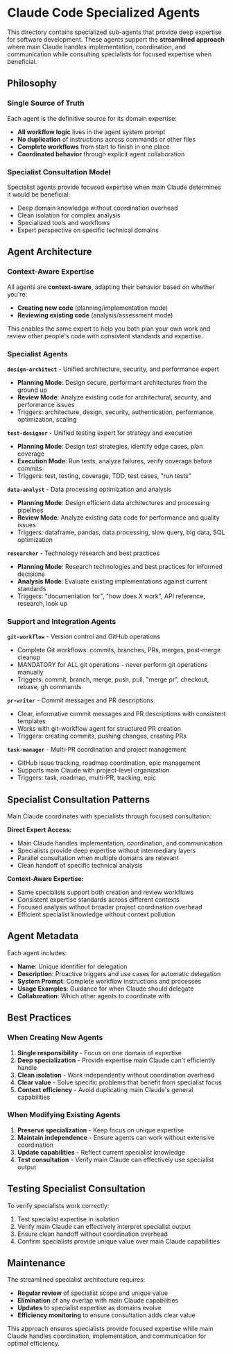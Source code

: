 # Claude Code Specialized Agents

This directory contains specialized sub-agents that provide deep expertise for software development. These agents support the **streamlined approach** where main Claude handles implementation, coordination, and communication while consulting specialists for focused expertise when beneficial.

## Philosophy

### Single Source of Truth

Each agent is the definitive source for its domain expertise:
- **All workflow logic** lives in the agent system prompt
- **No duplication** of instructions across commands or other files  
- **Complete workflows** from start to finish in one place
- **Coordinated behavior** through explicit agent collaboration

### Specialist Consultation Model

Specialist agents provide focused expertise when main Claude determines it would be beneficial:
- Deep domain knowledge without coordination overhead
- Clean isolation for complex analysis
- Specialized tools and workflows
- Expert perspective on specific technical domains

## Agent Architecture

### Context-Aware Expertise

All agents are **context-aware**, adapting their behavior based on whether you're:
- **Creating new code** (planning/implementation mode)
- **Reviewing existing code** (analysis/assessment mode)

This enables the same expert to help you both plan your own work and review other people's code with consistent standards and expertise.

### Specialist Agents

**`design-architect`** - Unified architecture, security, and performance expert
- **Planning Mode**: Design secure, performant architectures from the ground up
- **Review Mode**: Analyze existing code for architectural, security, and performance issues
- Triggers: architecture, design, security, authentication, performance, optimization, scaling

**`test-designer`** - Unified testing expert for strategy and execution
- **Planning Mode**: Design test strategies, identify edge cases, plan coverage
- **Execution Mode**: Run tests, analyze failures, verify coverage before commits
- Triggers: test, testing, coverage, TDD, test cases, "run tests"

**`data-analyst`** - Data processing optimization and analysis
- **Planning Mode**: Design efficient data architectures and processing pipelines
- **Review Mode**: Analyze existing data code for performance and quality issues
- Triggers: dataframe, pandas, data processing, slow query, big data, SQL optimization

**`researcher`** - Technology research and best practices
- **Planning Mode**: Research technologies and best practices for informed decisions
- **Analysis Mode**: Evaluate existing implementations against current standards
- Triggers: "documentation for", "how does X work", API reference, research, look up

### Support and Integration Agents

**`git-workflow`** - Version control and GitHub operations
- Complete Git workflows: commits, branches, PRs, merges, post-merge cleanup
- MANDATORY for ALL git operations - never perform git operations manually
- Triggers: commit, branch, merge, push, pull, "merge pr", checkout, rebase, gh commands

**`pr-writer`** - Commit messages and PR descriptions
- Clear, informative commit messages and PR descriptions with consistent templates
- Works with git-workflow agent for structured PR creation
- Triggers: creating commits, pushing changes, creating PRs

**`task-manager`** - Multi-PR coordination and project management
- GitHub issue tracking, roadmap coordination, epic management
- Supports main Claude with project-level organization
- Triggers: task, roadmap, multi-PR, tracking, epic

## Specialist Consultation Patterns

Main Claude coordinates with specialists through focused consultation:

**Direct Expert Access:**
- Main Claude handles implementation, coordination, and communication
- Specialists provide deep expertise without intermediary layers
- Parallel consultation when multiple domains are relevant
- Clean handoff of specific technical analysis

**Context-Aware Expertise:**
- Same specialists support both creation and review workflows
- Consistent expertise standards across different contexts
- Focused analysis without broader project coordination overhead
- Efficient specialist knowledge without context pollution

## Agent Metadata

Each agent includes:
- **Name**: Unique identifier for delegation
- **Description**: Proactive triggers and use cases for automatic delegation
- **System Prompt**: Complete workflow instructions and processes
- **Usage Examples**: Guidance for when Claude should delegate
- **Collaboration**: Which other agents to coordinate with

## Best Practices

### When Creating New Agents
1. **Single responsibility** - Focus on one domain of expertise
2. **Deep specialization** - Provide expertise main Claude can't efficiently handle
3. **Clean isolation** - Work independently without coordination overhead
4. **Clear value** - Solve specific problems that benefit from specialist focus
5. **Context efficiency** - Avoid duplicating main Claude's general capabilities

### When Modifying Existing Agents
1. **Preserve specialization** - Keep focus on unique expertise
2. **Maintain independence** - Ensure agents can work without extensive coordination
3. **Update capabilities** - Reflect current specialist knowledge
4. **Test consultation** - Verify main Claude can effectively use specialist output

## Testing Specialist Consultation

To verify specialists work correctly:
1. Test specialist expertise in isolation
2. Verify main Claude can effectively interpret specialist output
3. Ensure clean handoff without coordination overhead
4. Confirm specialists provide unique value over main Claude capabilities

## Maintenance

The streamlined specialist architecture requires:
- **Regular review** of specialist scope and unique value
- **Elimination** of any overlap with main Claude capabilities
- **Updates** to specialist expertise as domains evolve
- **Efficiency monitoring** to ensure consultation adds clear value

This approach ensures specialists provide focused expertise while main Claude handles coordination, implementation, and communication for optimal efficiency.